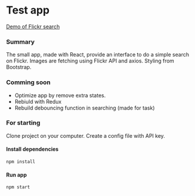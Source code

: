 # Test app

[Demo of Flickr search](https://test-project-164bf.web.app)

### Summary

The small app, made with React, provide an interface to do a simple search on Flickr. Images are fetching using Flickr API and axios. Styling from Bootstrap.

### Comming soon

- Optimize app by remove extra states.
- Rebiuld with Redux
- Rebuild debouncing function in searching (made for task)

### For starting

Clone project on your computer.
Create a config file with API key.

#### Install dependencies

`npm install`

#### Run app

`npm start`